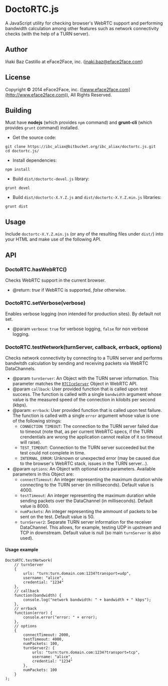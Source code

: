 # DoctoRTC.js

A JavaScript utility for checking browser's WebRTC support and performing bandwidth calculation among other features such as network connectivity checks (with the help of a TURN server).


## Author

Iñaki Baz Castillo at eFace2Face, inc. (inaki.baz@eface2face.com)


## License

Copyright © 2014 eFace2Face, inc. ([www.eface2face.com](http://www.eface2face.com)), All Rights Reserved.


## Building

Must have **nodejs** (which provides `npm` command) and **grunt-cli** (which provides `grunt` command) installed.

* Get the source code:
```
git clone https://ibc_aliax@bitbucket.org/ibc_aliax/doctortc.js.git
cd doctortc.js/
```

* Install dependencies:
```
npm install
```

* Build `dist/doctortc-devel.js` library:
```
grunt devel
```

* Build `dist/doctortc-X.Y.Z.js` and `dist/doctortc-X.Y.Z.min.js` libraries:
```
grunt dist
```


## Usage

Include `doctortc-X.Y.Z.min.js` (or any of the resulting files under `dist/`) into your HTML and make use of the following API.


## API


### DoctoRTC.hasWebRTC()

Checks WebRTC support in the current browser.

* @return:  *true* if WebRTC is supported, *false* otherwise.


### DoctoRTC.setVerbose(verbose)

Enables verbose logging (non intended for production sites). By default not set.

* @param `verbose`: `true` for verbose logging, `false` for non verbose logging.


### DoctoRTC.testNetwork(turnServer, callback, errback, options)

Checks network connectivity by connecting to a TURN server and performs bandwitdh calculation by sending and receiving packets via WebRTC DataChannels.

* @param `turnServer`: An Object with the TURN server information. This parameter matches the [`RTCIceServer`](http://www.w3.org/TR/webrtc/#idl-def-RTCIceServer) Object in WebRTC API.
* @param `callback`: User provided function that is called upon test success. The function is called with a single `bandwidth` argument whose value is the measured speed of the connection in kilobits per second (kbps).
* @param: `errback`: User provided function that is called upon test failure. The function is called with a single `error` argument whose value is one of the following strings:
  * `CONNECTION TIMEOUT`: The connection to the TURN server failed due to timeout (note that, as per current WebRTC specs, if the TURN crendentials are wrong the application cannot realize of it so timeout will raise).
  * `TEST_TIMEOUT`: Connection to the TURN server succeeded but the test could not complete in time.
  * `INTERNAL_ERROR`: Unknown or unexpected error (may be caused due to the browser's WebRTC stack, issues in the TURN server...).
* @param `options`: An Object with optional extra parameters. Available parameters in this Object are:
  * `connectTimeout`: An integer representing the maximum duration while connecting to the TURN server (in milliseconds). Default value is 4000.
  * `testTimeout`: An integer representing the maximum duration while sending packets over the DataChannel (in milliseconds). Default value is 8000.
  * `numPackets`: An integer representing the ammount of packets to be sent on the test. Default value is 50.
  * `turnServer2`: Separate TURN server information for the receiver DataChannel. This allows, for example, testing UDP in upstream and TCP in downstream. Default value is null (so main `turnServer` is also used).

#### Usage example

```
DoctoRTC.testNetwork(
    // turnServer
    {
        urls: "turn:turn.domain.com:1234?transport=udp",
        username: "alice",
        credential: "1234"
    },
    // callback
    function(bandwidth) {
        console.log("network bandwidth: " + bandwidth + " kbps");
    },
    // errback
    function(error) {
        console.error("error: " + error);
    },
    // options
    {
        connectTimeout: 2000,
        testTimeout: 4000,
        numPackets: 100,
        turnServer2: {
            urls: "turn:turn.domain.com:1234?transport=tcp",
            username: "alice",
            credential: "1234"
        },
        numPackets: 100
    }
);
```

